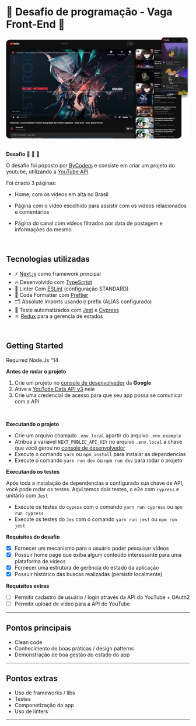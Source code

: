 # 🏁 Desafio de programação - Vaga Front-End 🏁

<a href="" target="_blank">
  <img src="/public/assets/images/banner.png" alt="banner">
</a> 
<br> 
<br>  

**Desafio** 🚀 🚀 🚀
 
O desafio foi poposto por [ByCoders](https://www.bycoders.co/) e consiste em criar um projeto do youtube, utilizando a [YouTube API](https://developers.google.com/youtube/v3).

Foi criado 3 páginas:
- Home, com os vídeos em alta no Brasil
- Página com o vídeo escolhido para assistir com os vídeos relacionados e comentários
- Página do canal com vídeos filtrados por data de postagem e informações do mesmo  


  <br/>
  
## Tecnologias utilizadas

- ⚡ [Next.js](https://nextjs.org) como framework principal
- 🔥 Desenvolvido com [TypeScript](https://www.typescriptlang.org)
- 📏 Linter Com [ESLint](https://eslint.org) (configuração STANDARD)
- 🌈 Code Formatter com [Prettier](https://prettier.io)
- 🗂 Absolute Imports usando `@` prefix (ALIAS configurado)
- 🤖 Teste automatizados com [Jest](https://jestjs.io/pt-BR/) e [Cypress](https://www.cypress.io/)
- ⚛ [Redux](https://redux.js.org/) para a gerencia de estados

<br/>
  
 ## Getting Started

Required Node.Js  ^14


**Antes de rodar o projeto**
1. Crie um projeto no [console de desenvolvedor](https://console.developers.google.com/projectcreate) da **Google**
2. Ative a [YouTube Data API v3](https://console.developers.google.com/apis/api/youtube.googleapis.com/overview) nele
3. Crie uma credencial de acesso para que seu app possa se comunicar com a API
 
 
 <br/>

**Executando o projeto**

- Crie um arquivo chamado `.env.local` apartir do arquivo `.env.example`
- Atribua a variavel `NEXT_PUBLIC_API_KEY` no arquivo  `.env.local` a chave que você gerou no [console de desenvolvedor](https://console.developers.google.com/projectcreate) 
- Execute o comando `yarn` ou `npm install` para instalar as dependencias
- Execute  o comando `yarn run dev` ou `npm run dev` para rodar o projeto


**Executando os testes**

Após toda a instalação de dependencias e configurado sua chave de API, você pode rodar os testes.
Aqui temos dois testes, o e2e com `cypress` e unitário com `Jest`


- Execute os testes do `cypess` com o comando `yarn run cypress` ou `npm run cypress`
- Execute os testes do `Jes` com o comando `yarn run jest` ou `npm run jest`



**Requisitos do desafio**

- [x] Fornecer um mecanismo para o usuário poder pesquisar vídeos
- [x] Possuir home page que exiba algum conteúdo interessante para uma plataforma de vídeos
- [x] Fornecer uma estrutura de gerência do estado da aplicação
- [x] Possuir histórico das buscas realizadas (persistir localmente)

**Requisitos extras** 

- [ ] Permitir cadastro de usuário / login através da API do YouTube + OAuth2
- [ ] Permitir upload de vídeo para a API do YouTube

****

## Pontos principais

- Clean code
- Conhecimento de boas práticas / design patterns
- Demonstração de boa gestão do estado do app

****

## Pontos extras
- Uso de frameworks / libs
- Testes
- Componetização do app
- Uso de linters
****
